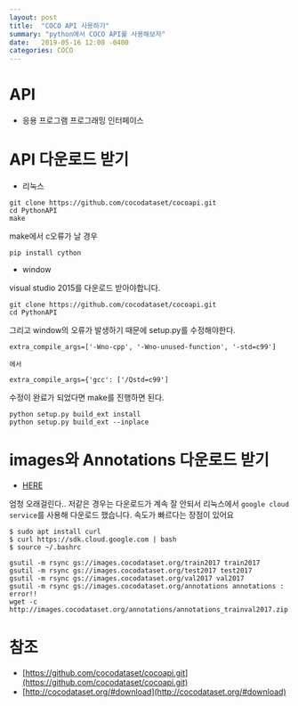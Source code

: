```yaml
---
layout: post
title:  "COCO API 사용하기"
summary: "python에서 COCO API를 사용해보자"
date:   2019-05-16 12:00 -0400
categories: COCO
---
```

# API
- 응용 프로그램 프로그래밍 인터페이스

# API 다운로드 받기

- 리눅스

```
git clone https://github.com/cocodataset/cocoapi.git
cd PythonAPI
make
```

make에서 c오류가 날 경우

```
pip install cython
```

- window

visual studio 2015를 다운로드 받아야합니다.

```
git clone https://github.com/cocodataset/cocoapi.git
cd PythonAPI
```

그리고 window의 오류가 발생하기 때문에 setup.py를 수정해야한다.

```
extra_compile_args=['-Wno-cpp', '-Wno-unused-function', '-std=c99']

에서

extra_compile_args={'gcc': ['/Qstd=c99']
```

수정이 완료가 되었다면 make를 진행하면 된다.

```
python setup.py build_ext install
python setup.py build_ext --inplace
```


# images와 Annotations 다운로드 받기

- [HERE](http://cocodataset.org/#download)

엄청 오래걸린다.. 저같은 경우는 다운로드가 계속 잘 안되서 리눅스에서 `google cloud service`를 사용해 다운로드 했습니다. 속도가 빠르다는 장점이 있어요

```
$ sudo apt install curl
$ curl https://sdk.cloud.google.com | bash
$ source ~/.bashrc

gsutil -m rsync gs://images.cocodataset.org/train2017 train2017
gsutil -m rsync gs://images.cocodataset.org/test2017 test2017
gsutil -m rsync gs://images.cocodataset.org/val2017 val2017
gsutil -m rsync gs://images.cocodataset.org/annotations annotations : error!!
wget -c http://images.cocodataset.org/annotations/annotations_trainval2017.zip
```


# 참조
- [https://github.com/cocodataset/cocoapi.git](https://github.com/cocodataset/cocoapi.git)
- [http://cocodataset.org/#download](http://cocodataset.org/#download)
